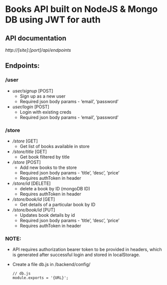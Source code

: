 # Books API built on NodeJS & Mongo DB using JWT for auth

## API documentation

_http://[site]:[port]/api/endpoints_

## Endpoints: 
### /user
* *user/signup* [POST]
   - Sign up as a new user
   - Required json body params - ‘email’, ‘password’
* *user/login* [POST]
   - Login with existing creds
   - Required json body params - ‘email’, ‘password’

### /store
* */store* [GET] 
  - Get list of books available in store
* */store/title* [GET] 
  - Get book filtered by title
* */store* [POST]
  - Add new books to the store
  - Required json body params - ‘title’, ‘desc’, ‘price’
  - Requires authToken in header
* */store/id* [DELETE]
  - delete a book by ID (mongoDB ID) 
  - Requires authToken in header
* */store/book/id* [GET]
  - Get details of a particular book by ID
* */store/book/id* [PUT]
  - Updates book details by id
  - Required json body params - ‘title’, ‘desc’, ‘price’
  - Requires authToken in header



### NOTE: 
* API requires authorization bearer token to be provided in headers, which is generated after successful login and stored in localStorage.

* Create a file db.js in /backend/config/
    ```console
    // db.js
    module.exports = '{URL}'; 
    ```
